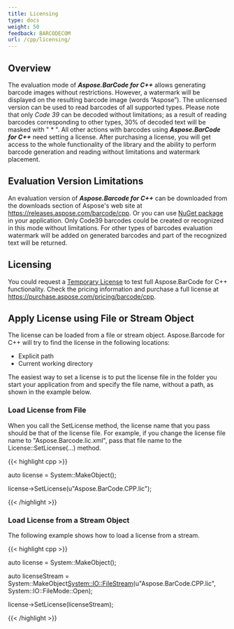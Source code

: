 ```yaml
---
title: Licensing
type: docs
weight: 50
feedback: BARCODECOM
url: /cpp/licensing/
---
```


## **Overview**
The evaluation mode of ***Aspose.BarCode for C++*** allows generating barcode images without restrictions. However, a watermark will be displayed on the resulting barcode image (words “Aspose”). The unlicensed version can be used to read barcodes of all supported types. Please note that only *Code 39* can be decoded without limitations; as a result of reading barcodes corresponding to other types, 30% of decoded text will be masked with " * ". All other actions with barcodes using ***Aspose.BarCode for C++*** need setting a license. After purchasing a license, you will get access to the whole functionality of the library and the ability to perform barcode generation and reading without limitations and watermark placement.  

## **Evaluation Version Limitations**
An evaluation version of ***Aspose.Barcode for C++*** can be downloaded from the downloads section of Aspose's web site at <https://releases.aspose.com/barcode/cpp>.
Or you can use [NuGet package](https://www.nuget.org/packages/Aspose.barcode.Cpp/) in your application.
Only Code39 barcodes could be created or recognized in this mode without limitations.
For other types of barcodes evaluation watermark will be added on generated barcodes and part of the recognized text will be returned.

## **Licensing**
You could request a [Temporary License](https://purchase.aspose.com/temporary-license) to test full Aspose.BarCode for C++ functionality.
Check the pricing information and purchase a full license at <https://purchase.aspose.com/pricing/barcode/cpp>.

## **Apply License using File or Stream Object**
The license can be loaded from a file or stream object. Aspose.Barcode for C++ will try to find the license in the following locations:

- Explicit path
- Current working directory

The easiest way to set a license is to put the license file in the folder you start your application from and specify the file name, without a path, as shown in the example below.
  
### **Load License from File**
When you call the SetLicense method, the license name that you pass should be that of the license file. For example, if you change the license file name to "Aspose.Barcode.lic.xml", pass that file name to the License::SetLicense(…) method.

{{< highlight cpp >}}

auto license = System::MakeObject<License>();

license->SetLicense(u"Aspose.BarCode.CPP.lic");

{{< /highlight >}}
  
### **Load License from a Stream Object**
The following example shows how to load a license from a stream.

{{< highlight cpp >}}

auto license = System::MakeObject<License>();

auto licenseStream = System::MakeObject<System::IO::FileStream>(u"Aspose.BarCode.CPP.lic", System::IO::FileMode::Open);    
    
license->SetLicense(licenseStream);

{{< /highlight >}}


